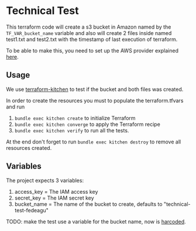 # Technical Test

This terraform code will create a s3 bucket in Amazon named by the ```TF_VAR_bucket_name``` variable and also will create 2 files inside named test1.txt and test2.txt with the timestamp of last execution of terraform.

To be able to make this, you need to set up the AWS provider explained [here](https://www.terraform.io/docs/providers/aws/index.html#environment-variables).

## Usage

We use [terraform-kitchen](https://github.com/newcontext-oss/kitchen-terraform) to test if the bucket and both files was created.

In order to create the resources you must to populate the terraform.tfvars and run
1.  ```bundle exec kitchen create``` to initialize Terraform
2. ```bundle exec kitchen converge``` to apply the Terraform recipe
3. ```bundle exec kitchen verify``` to run all the tests.

At the end don't forget to run ```bundle exec kitchen destroy``` to remove all resources created.

## Variables

The project expects 3 variables:
1. access_key = The IAM access key
2. secret_key = The IAM secret key
3. bucket_name = The name of the bucket to create, defaults to "technical-test-fedeagu" 

TODO: make the test use a variable for the bucket name, now is [harcoded](https://github.com/fede-grwsrv/technical-test/blob/initial-commit/test/integration/kt_suite/controls/bucket-test.rb#L3).
